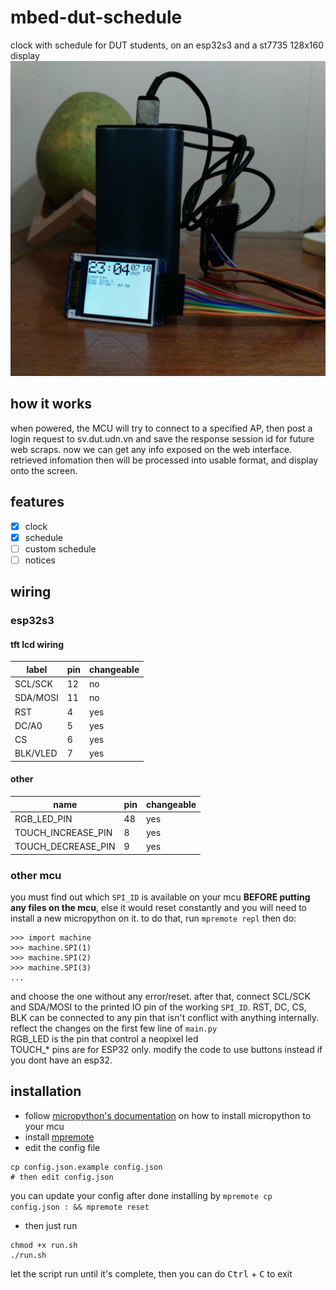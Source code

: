 # mbed-dut-schedule
clock with schedule for DUT students, on an esp32s3 and a st7735 128x160 display
![demo](demo.jpg)
## how it works
when powered, the MCU will try to connect to a specified AP, then post a login request to sv.dut.udn.vn and save the response session id for future web scraps. now we can get any info exposed on the web interface. retrieved infomation then will be processed into usable format, and display onto the screen.
## features
- [x] clock
- [x] schedule
- [ ] custom schedule
- [ ] notices
## wiring
### esp32s3
#### tft lcd wiring
|label   |pin|changeable|
|--------|---|----------|
|SCL/SCK |12 |no        |
|SDA/MOSI|11 |no        |
|RST     |4  |yes       |
|DC/A0   |5  |yes       |
|CS      |6  |yes       |
|BLK/VLED|7  |yes       |
#### other
|name              |pin|changeable|
|------------------|---|----------|
|RGB_LED_PIN       |48 |yes       |
|TOUCH_INCREASE_PIN|8  |yes       |
|TOUCH_DECREASE_PIN|9  |yes       |
### other mcu
you must find out which `SPI_ID` is available on your mcu **BEFORE putting any files on the mcu**, else it would reset constantly and you will need to install a new micropython on it. to do that, run `mpremote repl` then do:
```
>>> import machine
>>> machine.SPI(1)
>>> machine.SPI(2)
>>> machine.SPI(3)
...
```
and choose the one without any error/reset. 
after that, connect SCL/SCK and SDA/MOSI to the printed IO pin of the working `SPI_ID`. RST, DC, CS, BLK can be connected to any pin that isn't conflict with anything internally. reflect the changes on the first few line of `main.py`  
RGB_LED is the pin that control a neopixel led  
TOUCH_* pins are for ESP32 only. modify the code to use buttons instead if you dont have an esp32.  
## installation
- follow [micropython's documentation](https://micropython.org/download/) on how to install micropython to your mcu
- install [mpremote](https://docs.micropython.org/en/latest/reference/mpremote.html)
- edit the config file
```
cp config.json.example config.json
# then edit config.json

```
you can update your config after done installing by `mpremote cp config.json : && mpremote reset`
- then just run
```
chmod +x run.sh
./run.sh

```
let the script run until it's complete, then you can do <kbd>Ctrl</kbd> + <kbd>C</kbd> to exit
